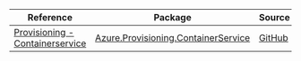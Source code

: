 | Reference | Package | Source |
|---|---|---|
|[Provisioning - Containerservice](provisioning.containerservice-readme.md)|[Azure.Provisioning.ContainerService](https://www.nuget.org/packages/Azure.Provisioning.ContainerService)|[GitHub](https://github.com/Azure/azure-sdk-for-net/blob/main/sdk/provisioning/Azure.Provisioning.ContainerService)|
